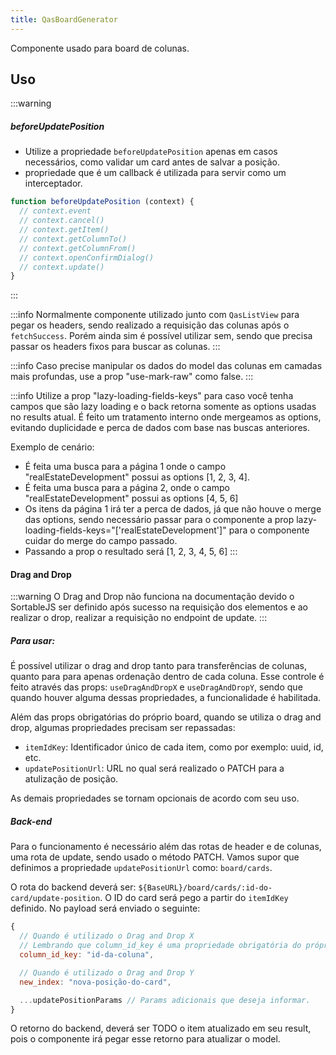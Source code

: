 ```yaml
---
title: QasBoardGenerator
---
```


Componente usado para board de colunas.

<doc-api file="board-generator/QasBoardGenerator" name="QasBoardGenerator" />

## Uso

:::warning
##### beforeUpdatePosition
- Utilize a propriedade `beforeUpdatePosition` apenas em casos necessários, como validar um card antes de salvar a posição.
- propriedade que é um callback é utilizada para servir como um interceptador.

```js
function beforeUpdatePosition (context) {
  // context.event
  // context.cancel()
  // context.getItem()
  // context.getColumnTo()
  // context.getColumnFrom()
  // context.openConfirmDialog()
  // context.update()
}
```
:::

:::info
Normalmente componente utilizado junto com `QasListView` para pegar os headers, sendo realizado a requisição das colunas após o `fetchSuccess`.
Porém ainda sim é possível utilizar sem, sendo que precisa passar os headers fixos para buscar as colunas.
:::

:::info
Caso precise manipular os dados do model das colunas em camadas mais profundas, use a prop "use-mark-raw" como false.
:::

:::info
Utilize a prop "lazy-loading-fields-keys" para caso você tenha campos que são lazy loading e o back retorna somente
as options usadas no results atual. É feito um tratamento interno onde mergeamos as options, evitando duplicidade e
perca de dados com base nas buscas anteriores.

Exemplo de cenário:
- É feita uma busca para a página 1 onde o campo "realEstateDevelopment" possui as options [1, 2, 3, 4].
- É feita uma busca para a página 2, onde o campo "realEstateDevelopment" possui as options [4, 5, 6]
- Os itens da página 1 irá ter a perca de dados, já que não houve o merge das options, sendo necessário passar para o
componente a prop lazy-loading-fields-keys="['realEstateDevelopment']" para o componente cuidar do merge do campo
passado.
- Passando a prop o resultado será [1, 2, 3, 4, 5, 6]
:::

<doc-example file="QasBoardGenerator/Basic" title="Básico" />

#### Drag and Drop

:::warning
O Drag and Drop não funciona na documentação devido o SortableJS ser definido após sucesso na requisição dos elementos
e ao realizar o drop, realizar a requisição no endpoint de update.
:::

##### Para usar:
É possível utilizar o drag and drop tanto para transferências de colunas, quanto para para apenas ordenação
dentro de cada coluna. Esse controle é feito através das props: `useDragAndDropX` e `useDragAndDropY`,
sendo que quando houver alguma dessas propriedades, a funcionalidade é habilitada.

Além das props obrigatórias do próprio board, quando se utiliza o drag and drop, algumas propriedades precisam ser repassadas:
- `itemIdKey`: Identificador único de cada item, como por exemplo: uuid, id, etc.
- `updatePositionUrl`: URL no qual será realizado o PATCH para a atulização de posição.

As demais propriedades se tornam opcionais de acordo com seu uso.

##### Back-end
Para o funcionamento é necessário além das rotas de header e de colunas, uma rota de update, sendo usado o método PATCH.
Vamos supor que definimos a propriedade `updatePositionUrl` como: `board/cards`.

O rota do backend deverá ser: `${BaseURL}/board/cards/:id-do-card/update-position`. O ID do card será pego a partir do `itemIdKey` definido.
No payload será enviado o seguinte:
```js
{
  // Quando é utilizado o Drag and Drop X
  // Lembrando que column_id_key é uma propriedade obrigatória do próprio QasBoardGenerator.
  column_id_key: "id-da-coluna",

  // Quando é utilizado o Drag and Drop Y
  new_index: "nova-posição-do-card",

  ...updatePositionParams // Params adicionais que deseja informar.
}

```

O retorno do backend, deverá ser TODO o item atualizado em seu result, pois o componente irá pegar esse retorno para atualizar o model.
